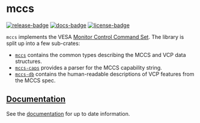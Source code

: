 # mccs

[![release-badge][]][cargo] [![docs-badge][]][docs] [![license-badge][]][license]

`mccs` implements the VESA [Monitor Control Command Set](https://en.wikipedia.org/wiki/Monitor_Control_Command_Set).
The library is split up into a few sub-crates:

- [`mccs`](https://crates.io/crates/mccs) contains the common types describing the MCCS and VCP data structures.
- [`mccs-caps`](https://crates.io/crates/mccs-caps) provides a parser for the MCCS capability string.
- [`mccs-db`](https://crates.io/crates/mccs-db) contains the human-readable descriptions of VCP features from the
  MCCS spec.

## [Documentation][docs]

See the [documentation][docs] for up to date information.

[release-badge]: https://img.shields.io/crates/v/mccs.svg?style=flat-square
[cargo]: https://crates.io/crates/mccs
[docs-badge]: https://img.shields.io/badge/API-docs-blue.svg?style=flat-square
[docs]: http://docs.rs/mccs/
[license-badge]: https://img.shields.io/badge/license-MIT-ff69b4.svg?style=flat-square
[license]: https://github.com/arcnmx/mccs-rs/blob/main/COPYING
